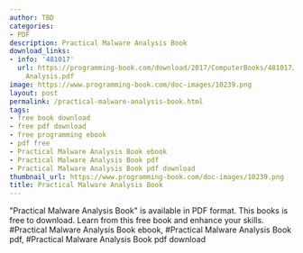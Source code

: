 ```yaml
---
author: TBD
categories:
- PDF
description: Practical Malware Analysis Book
download_links:
- info: '481017'
  url: https://programming-book.com/download/2017/ComputerBooks/481017/Practical Malware
    Analysis.pdf
image: https://www.programming-book.com/doc-images/10239.png
layout: post
permalink: /practical-malware-analysis-book.html
tags:
- free book download
- free pdf download
- free programming ebook
- pdf free
- Practical Malware Analysis Book ebook
- Practical Malware Analysis Book pdf
- Practical Malware Analysis Book pdf download
thumbnail_url: https://www.programming-book.com/doc-images/10239.png
title: Practical Malware Analysis Book
---
```


 
<div class="item-desc text-justify">
  "Practical Malware Analysis Book" is available in PDF format. This books is free to download. Learn from this free book and enhance your skills.
  <br>
  #Practical Malware Analysis Book ebook, #Practical Malware Analysis Book pdf, #Practical Malware Analysis Book pdf download
</div>